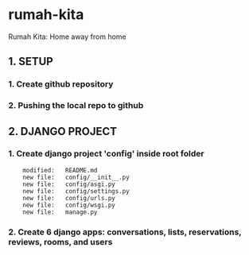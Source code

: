 # rumah-kita
Rumah Kita: Home away from home

## 1. SETUP 

### 1. Create github repository

### 2. Pushing the local repo to github

## 2. DJANGO PROJECT

### 1. Create django project 'config' inside root folder

        modified:   README.md
        new file:   config/__init__.py
        new file:   config/asgi.py
        new file:   config/settings.py
        new file:   config/urls.py
        new file:   config/wsgi.py
        new file:   manage.py

### 2. Create 6 django apps: conversations, lists, reservations, reviews, rooms, and users
